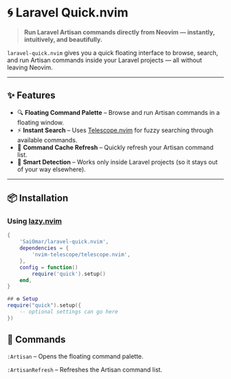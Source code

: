 # 🌀 Laravel Quick.nvim

> **Run Laravel Artisan commands directly from Neovim — instantly, intuitively, and beautifully.**

`laravel-quick.nvim` gives you a quick floating interface to browse, search, and run Artisan commands inside your Laravel projects — all without leaving Neovim.

---

## ✨ Features

- 🔍 **Floating Command Palette** – Browse and run Artisan commands in a floating window.
- ⚡ **Instant Search** – Uses [Telescope.nvim](https://github.com/nvim-telescope/telescope.nvim) for fuzzy searching through available commands.
- 🔄 **Command Cache Refresh** – Quickly refresh your Artisan command list.
- 🧠 **Smart Detection** – Works only inside Laravel projects (so it stays out of your way elsewhere).

---

## 📦 Installation

### Using [lazy.nvim](https://github.com/folke/lazy.nvim)

```lua
{
    'SaiOmar/laravel-quick.nvim',
    dependencies = {
        'nvim-telescope/telescope.nvim',
    },
    config = function()
        require('quick').setup()
    end,
}

```

```lua
## ⚙️ Setup
require("quick").setup({
    -- optional settings can go here
})
```
## 📝 Commands
  `:Artisan` – Opens the floating command palette.

  `:ArtisanRefresh` – Refreshes the Artisan command list.

